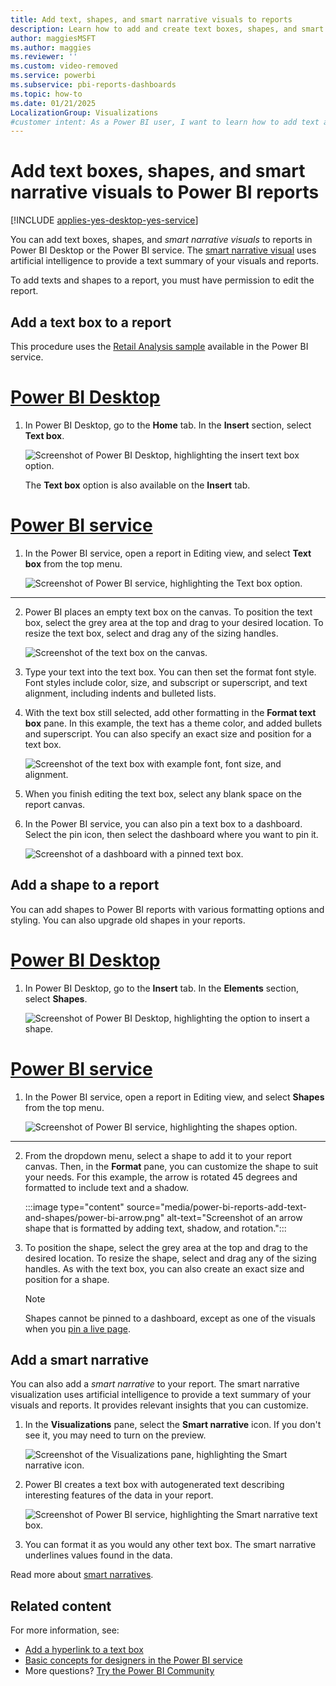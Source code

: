 ```yaml
---
title: Add text, shapes, and smart narrative visuals to reports
description: Learn how to add and create text boxes, shapes, and smart narrative visuals to reports in Power BI Desktop or the Power BI service.
author: maggiesMSFT
ms.author: maggies
ms.reviewer: ''
ms.custom: video-removed
ms.service: powerbi
ms.subservice: pbi-reports-dashboards
ms.topic: how-to
ms.date: 01/21/2025
LocalizationGroup: Visualizations
#customer intent: As a Power BI user, I want to learn how to add text and shapes to my reports so that I can enhance the visual presentation and clarity of my data.
---
```

# Add text boxes, shapes, and smart narrative visuals to Power BI reports

[!INCLUDE [applies-yes-desktop-yes-service](../includes/applies-yes-desktop-yes-service.md)]

You can add text boxes, shapes, and *smart narrative visuals* to reports in Power BI Desktop or the Power BI service. The [smart narrative visual](#add-a-smart-narrative) uses artificial intelligence to provide a text summary of your visuals and reports.

To add texts and shapes to a report, you must have permission to edit the report.

## Add a text box to a report

This procedure uses the [Retail Analysis sample](sample-retail-analysis.md) available in the Power BI service.

# [Power BI Desktop](#tab/powerbi-desktop)

1. In Power BI Desktop, go to the **Home** tab. In the **Insert** section, select **Text box**.

   ![Screenshot of Power BI Desktop, highlighting the insert text box option.](media/power-bi-reports-add-text-and-shapes/desktop-select-text-box.png)

   The **Text box** option is also available on the **Insert** tab.

# [Power BI service](#tab/powerbi-service)

1. In the Power BI service, open a report in Editing view, and select **Text box** from the top menu.

   ![Screenshot of Power BI service, highlighting the Text box option.](media/power-bi-reports-add-text-and-shapes/power-bi-select-text-box.png)

---

2. Power BI places an empty text box on the canvas. To position the text box, select the grey area at the top and drag to your desired location. To resize the text box, select and drag any of the sizing handles.

   ![Screenshot of the text box on the canvas.](media/power-bi-reports-add-text-and-shapes/power-bi-position-text-box.png)

3. Type your text into the text box. You can then set the format font style. Font styles include color, size, and subscript or superscript, and text alignment, including indents and bulleted lists.

4. With the text box still selected, add other formatting in the **Format text box** pane. In this example, the text has a theme color, and added bullets and superscript. You can also specify an exact size and position for a text box.  

   ![Screenshot of the text box with example font, font size, and alignment.](media/power-bi-reports-add-text-and-shapes/power-bi-text-formatting.png)

5. When you finish editing the text box, select any blank space on the report canvas.

6. In the Power BI service, you can also pin a text box to a dashboard. Select the pin icon, then select the dashboard where you want to pin it.

   ![Screenshot of a dashboard with a pinned text box.](media/power-bi-reports-add-text-and-shapes/power-bi-pin-text-box.png)

## Add a shape to a report

You can add shapes to Power BI reports with various formatting options and styling. You can also upgrade old shapes in your reports.

# [Power BI Desktop](#tab/powerbi-desktop)

1. In Power BI Desktop, go to the **Insert** tab. In the **Elements** section, select **Shapes**.

   ![Screenshot of Power BI Desktop, highlighting the option to insert a shape.](media/power-bi-reports-add-text-and-shapes/power-bi-shapes.png)

# [Power BI service](#tab/powerbi-service)

1. In the Power BI service, open a report in Editing view, and select **Shapes** from the top menu.

   ![Screenshot of Power BI service, highlighting the shapes option.](media/power-bi-reports-add-text-and-shapes/power-bi-insert-shape.png)

---

2. From the dropdown menu, select a shape to add it to your report canvas. Then, in the **Format** pane, you can customize the shape to suit your needs. For this example, the arrow is rotated 45 degrees and formatted to include text and a shadow.

   :::image type="content" source="media/power-bi-reports-add-text-and-shapes/power-bi-arrow.png" alt-text="Screenshot of an arrow shape that is formatted by adding text, shadow, and rotation.":::

3. To position the shape, select the grey area at the top and drag to the desired location. To resize the shape, select and drag any of the sizing handles. As with the text box, you can also create an exact size and position for a shape.

   > [!NOTE]
   > Shapes cannot be pinned to a dashboard, except as one of the visuals when you [pin a live page](service-dashboard-pin-live-tile-from-report.md).
   >  

## Add a smart narrative

You can also add a *smart narrative* to your report. The smart narrative visualization uses artificial intelligence to provide a text summary of your visuals and reports. It provides relevant insights that you can customize.

1. In the **Visualizations** pane, select the **Smart narrative** icon. If you don't see it, you may need to turn on the preview.

    ![Screenshot of the Visualizations pane, highlighting the Smart narrative icon.](media/power-bi-reports-add-text-and-shapes/power-bi-smart-narrrative-icon.png)

2. Power BI creates a text box with autogenerated text describing interesting features of the data in your report.

    ![Screenshot of Power BI service, highlighting the Smart narrative text box.](media/power-bi-reports-add-text-and-shapes/power-bi-smart-narrrative.png)

3. You can format it as you would any other text box. The smart narrative underlines values found in the data.

Read more about [smart narratives](../visuals/power-bi-visualization-smart-narrative.md).

## Related content

For more information, see:

* [Add a hyperlink to a text box](service-add-hyperlink-to-text-box.md)
* [Basic concepts for designers in the Power BI service](../fundamentals/service-basic-concepts.md)
* More questions? [Try the Power BI Community](https://community.powerbi.com/)
